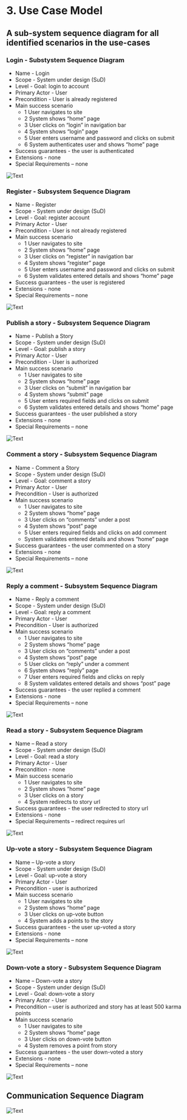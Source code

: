 
# 3. Use Case Model

## A sub-system sequence diagram for all identified scenarios in the use-cases


### Login - Substystem Sequence Diagram

* Name - Login
* Scope - System under design (SuD)
* Level - Goal: login to account
* Primary Actor - User
* Precondition - User is already registered
* Main success scenario 
	+ 1 User navigates to site
    + 2 System shows “home” page
    + 3 User clicks on “login” in navigation bar
    + 4 System shows “login” page
    + 5 User enters username and password and clicks on submit
    + 6 System authenticates user and shows “home” page
* Success guarantees - the user is authenticated
* Extensions - none
* Special Requirements – none 

![Text](https://github.com/HakimiX/Toolbox/blob/master/Diagrams/LoginDiagram.png)


### Register - Subsystem Sequence Diagram

* Name - Register
* Scope - System under design (SuD)
* Level - Goal: register account
* Primary Actor - User
* Precondition - User is not already registered
* Main success scenario 
	+ 1 User navigates to site
	+ 2 System shows “home” page
	+ 3 User clicks on “register” in navigation bar
	+ 4 System shows “register” page
	+ 5 User enters username and password and clicks on submit
	+ 6 System validates entered details and shows “home” page
* Success guarantees - the user is registered 
* Extensions - none
* Special Requirements – none

![Text](https://github.com/HakimiX/Toolbox/blob/master/Diagrams/RegisterDiagram.png)

### Publish a story - Subsystem Sequence Diagram

* Name - Publish a Story 
* Scope - System under design (SuD)
* Level - Goal: publish a story
* Primary Actor - User
* Precondition - User is authorized
* Main success scenario 
	+ 1 User navigates to site
	+ 2 System shows “home” page
	+ 3 User clicks on “submit” in navigation bar
	+ 4 System shows “submit” page
	+ 5 User enters required fields and clicks on submit
	+ 6 System validates entered details and shows “home” page
* Success guarantees - the user published a story
* Extensions - none
* Special Requirements – none


![Text](https://github.com/HakimiX/Toolbox/blob/master/Diagrams/PublishDiagram.png)

### Comment a story - Subsystem Sequence Diagram

* Name - Comment a Story 
* Scope - System under design (SuD)
* Level - Goal: comment a story
* Primary Actor - User
* Precondition - User is authorized
* Main success scenario 
	+ 1 User navigates to site
	+ 2 System shows “home” page
	+ 3 User clicks on “comments” under a post
	+ 4 System shows “post” page
	+ 5 User enters required fields and clicks on add comment
	* System validates entered details and shows “home” page
* Success guarantees - the user commented on a story
* Extensions - none
* Special Requirements – none


![Text](https://github.com/HakimiX/Toolbox/blob/master/Diagrams/CommentDiagram.png)

### Reply a comment - Subsystem Sequence Diagram


* Name - Reply a comment 
* Scope - System under design (SuD)
* Level - Goal: reply a comment
* Primary Actor - User
* Precondition - User is authorized
* Main success scenario 
	+ 1 User navigates to site
	+ 2 System shows “home” page
	+ 3 User clicks on “comments” under a post
	+ 4 System shows “post” page
	+ 5 User clicks on “reply” under a comment
	+ 6 System shows “reply” page
	+ 7 User enters required fields and clicks on reply
	+ 8 System validates entered details and shows “post” page
* Success guarantees - the user replied a comment
* Extensions - none
* Special Requirements – none

![Text](https://github.com/HakimiX/Toolbox/blob/master/Diagrams/ReplyDiagram.png)


### Read a story - Subsystem Sequence Diagram

* Name – Read a story
* Scope - System under design (SuD)
* Level - Goal: read a story
* Primary Actor - User
* Precondition - none
* Main success scenario 
	+ 1 User navigates to site
	+ 2 System shows “home” page
	+ 3 User clicks on a story
	+ 4 System redirects to story url
* Success guarantees - the user redirected to story url
* Extensions - none
* Special Requirements – redirect requires url


![Text](https://github.com/HakimiX/Toolbox/blob/master/Diagrams/ReadDiagram.pn)


### Up-vote a story - Subsystem Sequence Diagram

* Name – Up-vote a story
* Scope - System under design (SuD)
* Level - Goal: up-vote a story
* Primary Actor - User
* Precondition - user is authorized
* Main success scenario 
	+ 1 User navigates to site
	+ 2 System shows “home” page
	+ 3 User clicks on up-vote button 
	+ 4 System adds a points to the story
* Success guarantees - the user up-voted a story
* Extensions - none
* Special Requirements – none


![Text](https://github.com/HakimiX/Toolbox/blob/master/Diagrams/UpvoteDiagram.png)

### Down-vote a story - Subsystem Sequence Diagram

* Name – Down-vote a story
* Scope - System under design (SuD)
* Level - Goal: down-vote a story
* Primary Actor - User
* Precondition – user is authorized and story has at least 500 karma points 
* Main success scenario 
	+ 1 User navigates to site
	+ 2 System shows “home” page
	+ 3 User clicks on down-vote button 
	+ 4 System removes a point from story
* Success guarantees - the user down-voted a story
* Extensions - none
* Special Requirements – none

![Text](https://github.com/HakimiX/Toolbox/blob/master/Diagrams/DownvoteDiagra.png)


## Communication Sequence Diagram

![Text](https://github.com/HakimiX/Toolbox/blob/master/Diagrams/CommunicationSequence.png)


